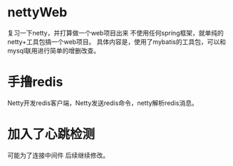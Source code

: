 # nettyWeb
复习一下netty，并打算做一个web项目出来 不使用任何spring框架，就单纯的netty+工具包搞一个web项目。
具体内容是，使用了mybatis的工具包，可以和mysql联用进行简单的增删改查。
# 手撸redis
Netty开发redis客户端，Netty发送redis命令，netty解析redis消息。
# 加入了心跳检测
可能为了连接中间件
后续继续修改。


